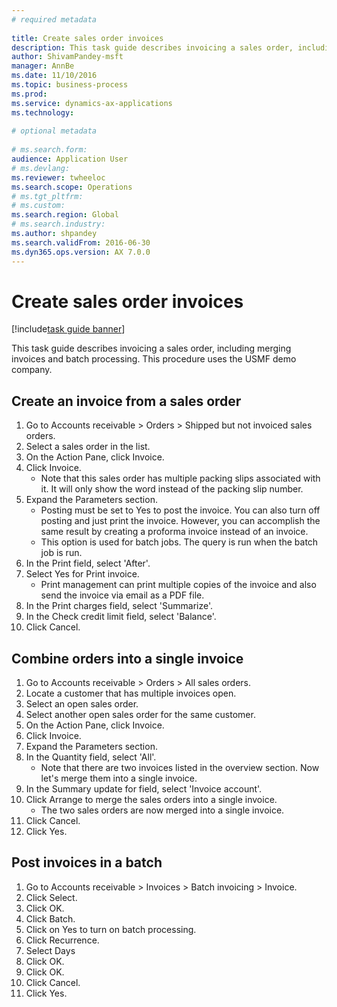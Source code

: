 ```yaml
--- 
# required metadata 
 
title: Create sales order invoices
description: This task guide describes invoicing a sales order, including merging invoices and batch processing. 
author: ShivamPandey-msft
manager: AnnBe 
ms.date: 11/10/2016
ms.topic: business-process 
ms.prod:  
ms.service: dynamics-ax-applications 
ms.technology:  
 
# optional metadata 
 
# ms.search.form:   
audience: Application User 
# ms.devlang:  
ms.reviewer: twheeloc
ms.search.scope: Operations 
# ms.tgt_pltfrm:  
# ms.custom:  
ms.search.region: Global
# ms.search.industry: 
ms.author: shpandey
ms.search.validFrom: 2016-06-30 
ms.dyn365.ops.version: AX 7.0.0 
---
```

# Create sales order invoices

[!include[task guide banner](../../includes/task-guide-banner.md)]

This task guide describes invoicing a sales order, including merging invoices and batch processing. This procedure uses the USMF demo company.


## Create an invoice from a sales order
1. Go to Accounts receivable > Orders > Shipped but not invoiced sales orders.
2. Select a sales order in the list. 
3. On the Action Pane, click Invoice.
4. Click Invoice.
    * Note that this sales order has multiple packing slips associated with it. It will only show the word <multiple> instead of the packing slip number.  
5. Expand the Parameters section.
    * Posting must be set to Yes to post the invoice. You can also turn off posting and just print the invoice. However, you can accomplish the same result by creating a proforma invoice instead of an invoice.  
    * This option is used for batch jobs. The query is run when the batch job is run.    
6. In the Print field, select 'After'.
7. Select Yes for Print invoice.
    * Print management can print  multiple copies of the invoice and also send the invoice via email as a PDF file.  
8. In the Print charges field, select 'Summarize'.
9. In the Check credit limit field, select 'Balance'.
10. Click Cancel.

## Combine orders into a single invoice
1. Go to Accounts receivable > Orders > All sales orders.
2. Locate a customer that has multiple invoices open.
3. Select an open sales order.
4. Select another open sales order for the same customer.
5. On the Action Pane, click Invoice.
6. Click Invoice.
7. Expand the Parameters section.
8. In the Quantity field, select 'All'.
    * Note that there are two invoices listed in the overview section. Now let's merge them into a single invoice.  
9. In the Summary update for field, select 'Invoice account'.
10. Click Arrange to merge the sales orders into a single invoice.
    * The two sales orders are now merged into a single invoice.   
11. Click Cancel.
12. Click Yes.

## Post invoices in a batch
1. Go to Accounts receivable > Invoices > Batch invoicing > Invoice.
2. Click Select.
3. Click OK.
4. Click Batch.
5. Click on Yes to turn on batch processing.
6. Click Recurrence.
7. Select Days
8. Click OK.
9. Click OK.
10. Click Cancel.
11. Click Yes.

